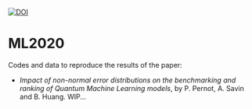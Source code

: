 [![DOI](https://zenodo.org/badge/251328814.svg)](https://zenodo.org/badge/latestdoi/251328814)


# ML2020

Codes and data to reproduce the results of the paper:

* _Impact of non-normal error distributions on the benchmarking and ranking of Quantum Machine Learning models_, by P. Pernot, A. Savin and B. Huang. WIP...
